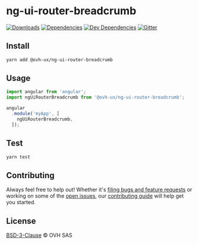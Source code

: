 # ng-ui-router-breadcrumb


[![Downloads](https://badgen.net/npm/dt/@ovh-ux/ng-ui-router-breadcrumb)](https://npmjs.com/package/@ovh-ux/ng-ui-router-breadcrumb) [![Dependencies](https://badgen.net/david/dep/ovh-ux/manager/packages/components/ng-ui-router-breadcrumb)](https://npmjs.com/package/@ovh-ux/ng-ui-router-breadcrumb?activeTab=dependencies) [![Dev Dependencies](https://badgen.net/david/dev/ovh-ux/manager/packages/components/ng-ui-router-breadcrumb)](https://npmjs.com/package/@ovh-ux/ng-ui-router-breadcrumb?activeTab=dependencies) [![Gitter](https://badgen.net/badge/gitter/ovh-ux/blue?icon=gitter)](https://gitter.im/ovh/ux)

## Install

```sh
yarn add @ovh-ux/ng-ui-router-breadcrumb
```
## Usage

```js
import angular from 'angular';
import ngUiRouterBreadcrumb from '@ovh-ux/ng-ui-router-breadcrumb';

angular
  .module('myApp', [
    ngUiRouterBreadcrumb,
  ]);
```

## Test

```sh
yarn test
```

## Contributing

Always feel free to help out! Whether it's [filing bugs and feature requests](https://github.com/ovh-ux/manager/issues/new) or working on some of the [open issues](https://github.com/ovh-ux/manager/issues), our [contributing guide](https://github.com/ovh-ux/manager/blob/master/CONTRIBUTING.md) will help get you started.

## License

[BSD-3-Clause](LICENSE) © OVH SAS
